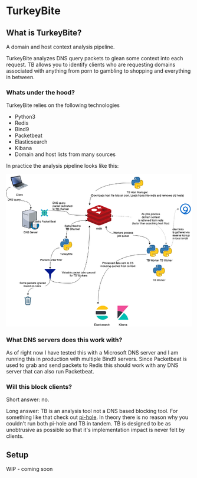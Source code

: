 # TurkeyBite

## What is TurkeyBite?

A domain and host context analysis pipeline.

TurkeyBite analyzes DNS query packets to glean some context into each request. TB allows you to identify clients who are requesting domains associated with anything from porn to gambling to shopping and everything in between.

### Whats under the hood?

TurkeyBite relies on the following technologies

* Python3
* Redis
* Bind9
* Packetbeat
* Elasticsearch
* Kibana
* Domain and host lists from many sources

In practice the analysis pipeline looks like this:

![flow-chart](img/flow.png)

### What DNS servers does this work with?

As of right now I have tested this with a Microsoft DNS server and I am running this in production with multiple Bind9 servers. Since Packetbeat is used to grab and send packets to Redis this should work with any DNS server that can also run Packetbeat.

### Will this block clients?

Short answer: no.

Long answer: TB is an analysis tool not a DNS based blocking tool. For something like that check out [pi-hole](https://pi-hole.net/). In theory there is no reason why you couldn't run both pi-hole and TB in tandem. TB is designed to be as unobtrusive as possible so that it's implementation impact is never felt by clients.

## Setup

WIP - coming soon
